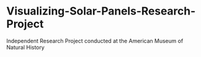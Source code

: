 # Visualizing-Solar-Panels-Research-Project
Independent Research Project conducted at the American Museum of Natural History
